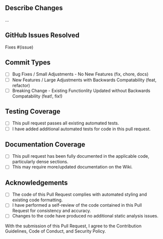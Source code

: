 ## Describe Changes

...

## GitHub Issues Resolved

Fixes #(issue)

## Commit Types

- [ ] Bug Fixes / Small Adjustments - No New Features (fix, chore, docs)
- [ ] New Features / Large Adjustments with Backwards Compatability (feat, refactor)
- [ ] Breaking Change - Existing Functionlity Updated without Backwards Compatability (feat!, fix!)

## Testing Coverage

- [ ] This pull request passes all existing automated tests.
- [ ] I have added additional automated tests for code in this pull request.

## Documentation Coverage

- [ ] This pull request has been fully documented in the applicable code,
      particularly dense sections.
- [ ] This may require more/updated documentation on the Wiki.

## Acknowledgements

- [ ] The code of this Pull Request complies with automated styling and existing
      code formatting.
- [ ] I have performed a self-review of the code contained in this Pull Request
      for consistency and accuracy.
- [ ] Changes to the code have produced no additional static analysis issues.

With the submission of this Pull Request, I agree to the Contribution
Guidelines, Code of Conduct, and Security Policy.
